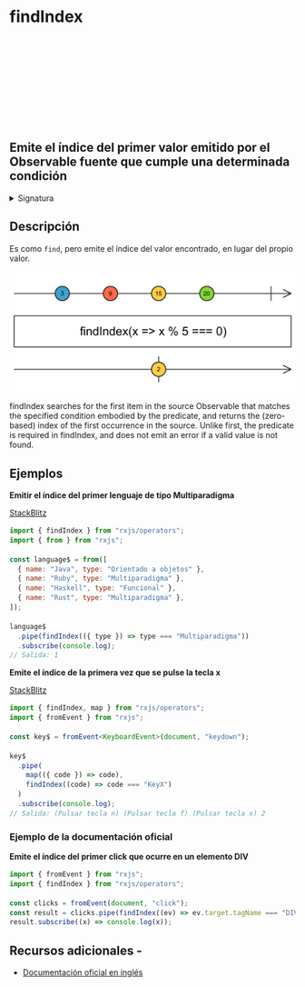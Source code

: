<div class="page-heading">

# findIndex

<a target="_blank" href="https://github.com/ReactiveX/rxjs/blob/master/src/internal/operators/findIndex.ts">
<svg>
  <use xlink:href="/assets/icons/github.svg#github"></use>
</svg>
</a>
</div>

<h2 class="subtitle"> Emite el índice del primer valor emitido por el Observable fuente que cumple una determinada condición
</h2>

<details>
<summary>Signatura</summary>

### Firma

`findIndex<T>(predicate: (value: T, index: number, source: Observable<T>) => boolean, thisArg?: any): OperatorFunction<T, number>`

### Parámetros

<table>
<tr><td>predicate</td><td>Una función llamada con cada elemento para comprobar si se cumple o no la condición.</td></tr>
<tr><td>thisArg</td><td>Opcional. El valor por defecto es <code>undefined</code>.
Un argumento opcional para determinar el valor del <code>this</code> en la función <code>predicate</code>.</td></tr>
</table>

### Retorna

`OperatorFunction<T, number>`: Un Observable del índice del primer elemento que cumpla la condición.

</details>

## Descripción

Es como `find`, pero emite el índice del valor encontrado, en lugar del propio valor.

<img src="assets/images/marble-diagrams/conditional-boolean/findIndex.png" alt="Diagrama de canicas del operador findIndex">

findIndex searches for the first item in the source Observable that matches the specified condition embodied by the predicate, and returns the (zero-based) index of the first occurrence in the source. Unlike first, the predicate is required in findIndex, and does not emit an error if a valid value is not found.

## Ejemplos

**Emitir el índice del primer lenguaje de tipo Multiparadigma**

<a target="_blank" href="https://stackblitz.com/edit/rxjs-findindex-1?file=index.ts">StackBlitz</a>

```javascript
import { findIndex } from "rxjs/operators";
import { from } from "rxjs";

const language$ = from([
  { name: "Java", type: "Orientado a objetos" },
  { name: "Ruby", type: "Multiparadigma" },
  { name: "Haskell", type: "Funcional" },
  { name: "Rust", type: "Multiparadigma" },
]);

language$
  .pipe(findIndex(({ type }) => type === "Multiparadigma"))
  .subscribe(console.log);
// Salida: 1
```

**Emite el índice de la primera vez que se pulse la tecla x**

<a target="_blank" href="https://stackblitz.com/edit/rxjs-findindex-2?file=index.ts">StackBlitz</a>

```typescript
import { findIndex, map } from "rxjs/operators";
import { fromEvent } from "rxjs";

const key$ = fromEvent<KeyboardEvent>(document, "keydown");

key$
  .pipe(
    map(({ code }) => code),
    findIndex((code) => code === "KeyX")
  )
  .subscribe(console.log);
// Salida: (Pulsar tecla n) (Pulsar tecla f) (Pulsar tecla x) 2
```

### Ejemplo de la documentación oficial

**Emite el índice del primer click que ocurre en un elemento DIV**

```javascript
import { fromEvent } from "rxjs";
import { findIndex } from "rxjs/operators";

const clicks = fromEvent(document, "click");
const result = clicks.pipe(findIndex((ev) => ev.target.tagName === "DIV"));
result.subscribe((x) => console.log(x));
```

## Recursos adicionales -

- [Documentación oficial en inglés](https://rxjs-dev.firebaseapp.com/api/operators/findIndex)
